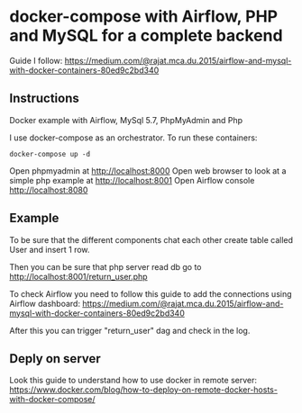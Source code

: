 # docker-compose with Airflow, PHP and MySQL for a complete backend

Guide I follow: https://medium.com/@rajat.mca.du.2015/airflow-and-mysql-with-docker-containers-80ed9c2bd340

## Instructions

Docker example with Airflow, MySql 5.7, PhpMyAdmin and Php

I use docker-compose as an orchestrator. To run these containers:

```
docker-compose up -d
```

Open phpmyadmin at [http://localhost:8000](http://localhost:8000)
Open web browser to look at a simple php example at [http://localhost:8001](http://localhost:8001)
Open Airflow console [http://localhost:8080](http://localhost:8001)

## Example

To be sure that the different components chat each other create table called User and insert 1 row. 

Then you can be sure that php server read db go to [http://localhost:8001/return_user.php](http://localhost:8001/return_user.php)

To check Airflow you need to follow this guide to add the connections using Airflow dashboard: https://medium.com/@rajat.mca.du.2015/airflow-and-mysql-with-docker-containers-80ed9c2bd340

After this you can trigger "return_user" dag and check in the log.

## Deply on server

Look this guide to understand how to use docker in remote server: https://www.docker.com/blog/how-to-deploy-on-remote-docker-hosts-with-docker-compose/
